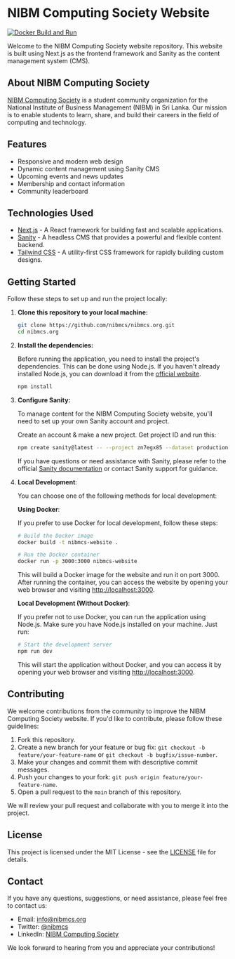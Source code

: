 # NIBM Computing Society Website

[![Docker Build and Run](https://github.com/nibmcs/nibmcs.org/actions/workflows/main.yml/badge.svg)](https://github.com/nibmcs/nibmcs.org/actions/workflows/main.yml)

Welcome to the NIBM Computing Society website repository. This website is built using Next.js as the frontend framework and Sanity as the content management system (CMS).

## About NIBM Computing Society

[NIBM Computing Society](https://nibmcs.org) is a student community organization for the National Institute of Business Management (NIBM) in Sri Lanka. Our mission is to enable students to learn, share, and build their careers in the field of computing and technology.

## Features

- Responsive and modern web design
- Dynamic content management using Sanity CMS
- Upcoming events and news updates
- Membership and contact information
- Community leaderboard

## Technologies Used

- [Next.js](https://nextjs.org/) - A React framework for building fast and scalable applications.
- [Sanity](https://www.sanity.io/) - A headless CMS that provides a powerful and flexible content backend.
- [Tailwind CSS](https://tailwindcss.com/) - A utility-first CSS framework for rapidly building custom designs.

## Getting Started

Follow these steps to set up and run the project locally:

1. **Clone this repository to your local machine:**

   ```bash
   git clone https://github.com/nibmcs/nibmcs.org.git
   cd nibmcs.org
   ```

2. **Install the dependencies:**

   Before running the application, you need to install the project's dependencies. This can be done using Node.js. If you haven't already installed Node.js, you can download it from the [official website](https://nodejs.org/).

   ```bash
   npm install
   ```

3. **Configure Sanity:**

   To manage content for the NIBM Computing Society website, you'll need to set up your own Sanity account and project.

   Create an account & make a new project. Get project ID and run this:

   ```bash
   npm create sanity@latest -- --project zn7egx85 --dataset production --provider google
   ```

   If you have questions or need assistance with Sanity, please refer to the official [Sanity documentation](https://www.sanity.io/docs) or contact Sanity support for guidance.

4. **Local Development**:

   You can choose one of the following methods for local development:

   **Using Docker**:

   If you prefer to use Docker for local development, follow these steps:

   ```bash
   # Build the Docker image
   docker build -t nibmcs-website .

   # Run the Docker container
   docker run -p 3000:3000 nibmcs-website
   ```

   This will build a Docker image for the website and run it on port 3000. After running the container, you can access the website by opening your web browser and visiting <http://localhost:3000>.

   **Local Development (Without Docker)**:

   If you prefer not to use Docker, you can run the application using Node.js. Make sure you have Node.js installed on your machine. Just run:

   ```bash
   # Start the development server
   npm run dev
   ```

   This will start the application without Docker, and you can access it by opening your web browser and visiting <http://localhost:3000>.

## Contributing

We welcome contributions from the community to improve the NIBM Computing Society website. If you'd like to contribute, please follow these guidelines:

1. Fork this repository.
2. Create a new branch for your feature or bug fix: `git checkout -b feature/your-feature-name` or `git checkout -b bugfix/issue-number`.
3. Make your changes and commit them with descriptive commit messages.
4. Push your changes to your fork: `git push origin feature/your-feature-name`.
5. Open a pull request to the `main` branch of this repository.

We will review your pull request and collaborate with you to merge it into the project.

## License

This project is licensed under the MIT License - see the [LICENSE](LICENSE) file for details.

## Contact

If you have any questions, suggestions, or need assistance, please feel free to contact us:

- Email: [info@nibmcs.org](mailto:info@nibmcs.org)
- Twitter: [@nibmcs](https://twitter.com/nibmcs)
- LinkedIn: [NIBM Computing Society](https://www.linkedin.com/company/nibmcs/)

We look forward to hearing from you and appreciate your contributions!
